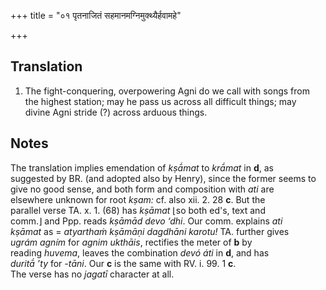 +++
title = "०१ पृतनाजितं सहमानमग्निमुक्थ्यैर्हवामहे"

+++
## Translation
1. The fight-conquering, overpowering Agni do we call with songs from  
the highest station; may he pass us across all difficult things; may  
divine Agni stride (?) across arduous things.

## Notes
The translation implies emendation of *kṣā́mat* to *krā́mat* in **d**, as  
suggested by BR. (and adopted also by Henry), since the former seems to  
give no good sense, and both form and composition with *ati* are  
elsewhere unknown for root *kṣam:* cf. also xii. 2. 28 **c**. But the  
parallel verse TA. x. 1. (68) has *kṣāmat* ⌊so both ed's, text and  
comm.⌋ and Ppp. reads *kṣāmād devo ‘dhi*. Our comm. explains *ati  
kṣāmat* as = *atyarthaṁ kṣāmāṇi dagdhāni karotu!* TA. further gives  
*ugrám agním* for *agnim ukthāis*, rectifies the meter of **b** by  
reading *huvema*, leaves the combination *devó áti* in **d**, and has  
*duritā́ ’ty* for *-tāni*. Our **c** is the same with RV. i. 99. 1 **c**.  
The verse has no *jagatī* character at all.
